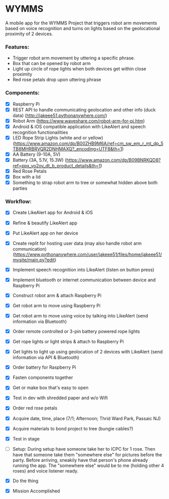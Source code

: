 # WYMMS

A mobile app for the WYMMS Project that triggers robot arm movements based on voice recognition and turns on lights based on the geolocational proximity of 2 devices.

### Features:
* Trigger robot arm movement by uttering a specific phrase.
* Box that can be opened by robot arm
* Light up circle of rope lights when both devices get within close proximity
* Red rose petals drop upon uttering phrase

### Components:
- [x] Raspberry Pi
- [x] REST API to handle communicating geolocation and other info (duck data) (http://jakeee51.pythonanywhere.com/)
- [x] Robot Arm (https://www.waveshare.com/robot-arm-for-pi.htm)
- [x] Android & iOS compatible application with LikeAlert and speech recognition functionailities
- [x] LED Rope Strip Lights (white and or yellow) (https://www.amazon.com/dp/B00ZHB9M6A/ref=cm_sw_em_r_mt_dp_5TB8MHRBRVQR2DNHMAXQ?_encoding=UTF8&th=1)
- [x] AA Battery (9-10A, 5V)
- [x] Battery (3A, 5.1V, 15.3W) (https://www.amazon.com/dp/B09BNRKQD8?ref=ppx_yo2ov_dt_b_product_details&th=1)
- [x] Red Rose Petals
- [x] Box with a lid
- [x] Something to strap robot arm to tree or somewhat hidden above both parties

### Workflow:
- [x] Create LikeAlert app for Android & iOS
- [x] Refine & beautify LikeAlert app
- [x] Put LikeAlert app on her device
- [x] Create replit for hosting user data (may also handle robot arm communication) (https://www.pythonanywhere.com/user/jakeee51/files/home/jakeee51/mysite/main.py?edit)
- [x] Implement speech recognition into LikeAlert (listen on button press)
- [x] Implement bluetooth or internet communication between device and Raspberry Pi
- [x] Construct robot arm & attach Raspberry Pi
- [x] Get robot arm to move using Raspberry Pi
- [x] Get robot arm to move using voice by talking into LikeAlert (send information via Bluetooth)
- [x] Order remote controlled or 3-pin battery powered rope lights
- [x] Get rope lights or light strips & attach to Raspberry Pi
- [x] Get lights to light up using geolocation of 2 devices with LikeAlert (send information via API & Bluetooth)
- [x] Order battery for Raspberry Pi
- [x] Fasten components together
- [x] Get or make box that's easy to open
- [x] Test in dev with shredded paper and w/o Wifi
- [x] Order red rose petals
- [x] Acquire date, time, place (7/1; Afternoon; Thrid Ward Park, Passaic NJ)
- [x] Acquire materials to bond project to tree (bungie cables?)
- [x] Test in stage
- [ ] Setup: During setup have someone take her to ICPC for 1 rose.
      Then have that someone take them "somewhere else" for pictures before the party.
      Before arriving, sneakily have that person's phone already running the app.
      The "somewhere else" would be to me (holding other 4 roses) and voice listener ready.
- [x] Do the thing


- [x] Mission Accomplished
